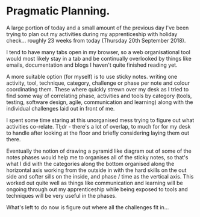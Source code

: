 # Pragmatic Planning.

A large portion of today and a small amount of the previous day I've been trying to plan out my activities during my apprenticeship with holiday check... roughly 23 weeks from today (Thursday 20th September 2018).

 I tend to have many tabs open in my browser, so a web organisational tool would most likely stay in a tab and be continually overlooked by things like emails, documentation and blogs I haven't quite finished reading yet.

 A more suitable option (for myself) is to use sticky notes. writing one activity, tool, technique, category, challenge or phase per note and colour coordinating them. These where quickly strewn over my desk as I tried to find some way of correlating phase, activities and tools by category (tools, testing, software design, agile, communication and learning) along with the individual challenges laid out in front of me.

 I spent some time staring at this unorganised mess trying to figure out what activities co-relate. Tl;dr - there's a lot of overlap, to much for for my desk to handle after looking at the floor and briefly considering laying them out there.

 Eventually the notion of drawing a pyramid like diagram out of some of the notes phases would help me to organises all of the sticky notes, so that's what I did with the categories along the bottom organised along the horizontal axis working from the outside in with the hard skills on the out side and softer sills on the inside, and phase / time as the vertical axis. This worked out quite well as things like communication and learning will be ongoing through out my apprenticeship while being exposed to tools and techniques will be very useful in the phases.  

 What's left to do now is figure out where all the challenges fit in... 
